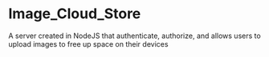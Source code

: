 # Image_Cloud_Store
A server created in NodeJS that authenticate, authorize, and allows users to upload images to free up space on their devices
